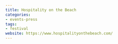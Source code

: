 ```yaml
---
title: Hospitality on the Beach
categories:
- events-press
tags:
- festival
website: https://www.hospitalityonthebeach.com/
---
```


